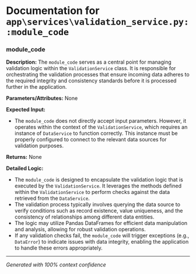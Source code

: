 # Documentation for `app\services\validation_service.py::module_code`

### module_code

**Description:**
The `module_code` serves as a central point for managing validation logic within the `ValidationService` class. It is responsible for orchestrating the validation processes that ensure incoming data adheres to the required integrity and consistency standards before it is processed further in the application.

**Parameters/Attributes:**
None

**Expected Input:**
- The `module_code` does not directly accept input parameters. However, it operates within the context of the `ValidationService`, which requires an instance of `DataService` to function correctly. This instance must be properly configured to connect to the relevant data sources for validation purposes.

**Returns:**
None

**Detailed Logic:**
- The `module_code` is designed to encapsulate the validation logic that is executed by the `ValidationService`. It leverages the methods defined within the `ValidationService` to perform checks against the data retrieved from the `DataService`.
- The validation process typically involves querying the data source to verify conditions such as record existence, value uniqueness, and the consistency of relationships among different data entities.
- The logic may utilize Pandas DataFrames for efficient data manipulation and analysis, allowing for robust validation operations.
- If any validation checks fail, the `module_code` will trigger exceptions (e.g., `DataError`) to indicate issues with data integrity, enabling the application to handle these errors appropriately.

---
*Generated with 100% context confidence*
